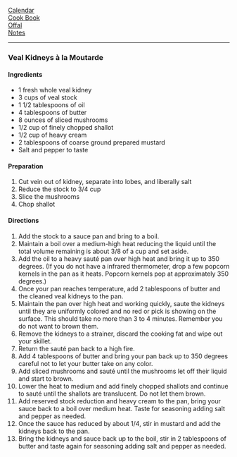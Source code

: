 [Calendar](https://github.com/vmsmith/EDT/blob/master/calendar.md)    
[Cook Book](https://github.com/vmsmith/CookBook/blob/master/README.md)    
[Offal](https://github.com/vmsmith/CookBook/blob/master/offal.md)   
[Notes](https://github.com/vmsmith/CookBook/blob/master/notes.md)

-----    

### Veal Kidneys à la Moutarde   

#### Ingredients   
* 1 fresh whole veal kidney
* 3 cups of veal stock
* 1 1/2 tablespoons of oil
* 4 tablespoons of butter
* 8 ounces of sliced mushrooms 
* 1/2 cup of finely chopped shallot
* 1/2 cup of heavy cream
* 2 tablespoons of coarse ground prepared mustard
* Salt and pepper to taste   

#### Preparation    
1. Cut vein out of kidney, separate into lobes, and liberally salt  
2. Reduce the stock to 3/4 cup
3. Slice the mushrooms
4. Chop shallot   

#### Directions   
1. Add the stock to a sauce pan and bring to a boil.
2. Maintain a boil over a medium-high heat reducing the liquid until the total volume remaining is about 3/8 of a cup and set aside.
3. Add the oil to a heavy sauté pan over high heat and bring it up to 350 degrees.  (If you do not have a infrared thermometer, drop a few popcorn kernels in the pan as it heats. Popcorn kernels pop at approximately 350 degrees.)
4. Once your pan reaches temperature, add 2 tablespoons of butter and the cleaned veal kidneys to the pan.
5. Maintain the pan over high heat and working quickly, saute the kidneys until they are uniformly colored and no red or pick is showing on the surface.  This should take no more than 3 to 4 minutes.  Remember you do not want to brown them.
6. Remove the kidneys to a strainer, discard the cooking fat and wipe out your skillet.
7. Return the sauté pan back to a high fire.
8. Add 4 tablespoons of butter and bring your pan back up to 350 degrees careful not to let your butter take on any color.
9. Add sliced mushrooms and sauté until the mushrooms let off their liquid and start to brown.
10. Lower the heat to medium and add finely chopped shallots and continue to sauté until the shallots are translucent.  Do not let them brown.
11. Add reserved stock reduction and heavy cream to the pan, bring your sauce back to a boil over medium heat.  Taste for seasoning adding salt and pepper as needed.
12. Once the sauce has reduced by about 1/4, stir in mustard and add the kidneys back to the pan.
13. Bring the kidneys and sauce back up to the boil, stir in 2 tablespoons of butter and taste again for seasoning adding salt and pepper as needed.

